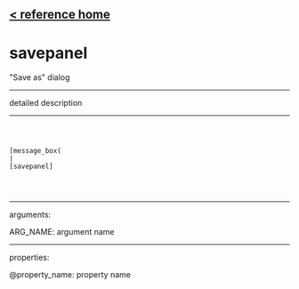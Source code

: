 [< reference home](ceammc_lib.html)
---

# savepanel


&#34;Save as&#34; dialog

---

detailed description
<br>


---


```



[message_box(                                 
|
[savepanel]


            
```

---
arguments:

ARG_NAME: argument name<br>

---
properties:

@property_name: property name<br>

